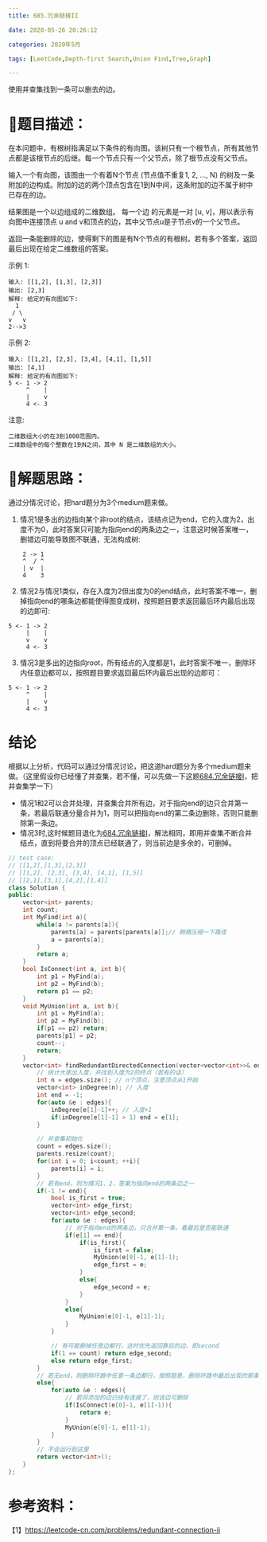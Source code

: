 ```yaml
---
title: 685.冗余链接II

date: 2020-05-26 20:26:12

categories: 2020年5月

tags: [LeetCode,Depth-first Search,Union Find,Tree,Graph]

---
```


使用并查集找到一条可以删去的边。

<!-- more -->

# 📖题目描述：

在本问题中，有根树指满足以下条件的有向图。该树只有一个根节点，所有其他节点都是该根节点的后继。每一个节点只有一个父节点，除了根节点没有父节点。

输入一个有向图，该图由一个有着N个节点 (节点值不重复1, 2, ..., N) 的树及一条附加的边构成。附加的边的两个顶点包含在1到N中间，这条附加的边不属于树中已存在的边。

结果图是一个以边组成的二维数组。 每一个边 的元素是一对 [u, v]，用以表示有向图中连接顶点 u and v和顶点的边，其中父节点u是子节点v的一个父节点。

返回一条能删除的边，使得剩下的图是有N个节点的有根树。若有多个答案，返回最后出现在给定二维数组的答案。

示例 1:
    
    输入: [[1,2], [1,3], [2,3]]
    输出: [2,3]
    解释: 给定的有向图如下:
      1
     / \
    v   v
    2-->3
示例 2:
    
    输入: [[1,2], [2,3], [3,4], [4,1], [1,5]]
    输出: [4,1]
    解释: 给定的有向图如下:
    5 <- 1 -> 2
         ^    |
         |    v
         4 <- 3
注意:
    
    二维数组大小的在3到1000范围内。
    二维数组中的每个整数在1到N之间，其中 N 是二维数组的大小。


# 📖解题思路：
通过分情况讨论，把hard题分为3个medium题来做。
1. 情况1是多出的边指向某个非root的结点，该结点记为end，它的入度为2，出度不为0，此时答案只可能为指向end的两条边之一，注意这时候答案唯一，删错边可能导致图不联通，无法构成树:
```
    2 -> 1
    ^  / ^
    | v  |
    4    3
```
2. 情况2与情况1类似，存在入度为2但出度为0的end结点，此时答案不唯一，删掉指向end的哪条边都能使得图变成树，按照题目要求返回最后环内最后出现的边即可:
```
5 <- 1 -> 2
     |    |
     v    v
     4 <- 3
```
3. 情况3是多出的边指向root，所有结点的入度都是1，此时答案不唯一，删除环内任意边都可以，按照题目要求返回最后环内最后出现的边即可：
```
5 <- 1 -> 2
     ^    |
     |    v
     4 <- 3
```

# 结论
根据以上分析，代码可以通过分情况讨论，把这道hard题分为多个medium题来做。（这里假设你已经懂了并查集，若不懂，可以先做一下这题[684.冗余链接I](https://leetcode-cn.com/problems/redundant-connection/)，把并查集学一下）
- 情况1和2可以合并处理，并查集合并所有边，对于指向end的边只合并第一条，若最后联通分量合并为1，则可以把指向end的第二条边删除，否则只能删除第一条边。
- 情况3时,这时候题目退化为[684.冗余链接I](https://leetcode-cn.com/problems/redundant-connection/)，解法相同，即用并查集不断合并结点，直到将要合并的顶点已经联通了，则当前边是多余的，可删掉。


```cpp
// test case:
// [[1,2],[1,3],[2,3]]
// [[1,2], [2,3], [3,4], [4,1], [1,5]]
// [[2,1],[3,1],[4,2],[1,4]]
class Solution {
public:
    vector<int> parents;
    int count;
    int MyFind(int a){
        while(a != parents[a]){
            parents[a] = parents[parents[a]];// 稍微压缩一下路径
            a = parents[a];
        }
        return a;
    }
    bool IsConnect(int a, int b){
        int p1 = MyFind(a);
        int p2 = MyFind(b);
        return p1 == p2;
    }
    void MyUnion(int a, int b){
        int p1 = MyFind(a);
        int p2 = MyFind(b);
        if(p1 == p2) return;
        parents[p1] = p2;
        count--;
        return;
    }
    vector<int> findRedundantDirectedConnection(vector<vector<int>>& edges) {
        // 统计大家出入度，并找到入度为2的终点（若有的话）
        int n = edges.size(); // n个顶点，注意顶点从1开始
        vector<int> inDegree(n); // 入度
        int end = -1;
        for(auto &e : edges){
            inDegree[e[1]-1]++; // 入度+1
            if(inDegree[e[1]-1] > 1) end = e[1];
        }

        // 并查集初始化
        count = edges.size();
        parents.resize(count);
        for(int i = 0; i<count; ++i){
            parents[i] = i;
        }
        // 若有end，则为情况1、2，答案为指向end的两条边之一
        if(-1 != end){
            bool is_first = true;
            vector<int> edge_first;
            vector<int> edge_second;
            for(auto &e : edges){
                // 对于指向end的两条边，只合并第一条，看最后是否能联通
                if(e[1] == end){
                    if(is_first){
                        is_first = false;
                        MyUnion(e[0]-1, e[1]-1);
                        edge_first = e;
                    }
                    else{
                        edge_second = e;
                    }
                }
                else{
                    MyUnion(e[0]-1, e[1]-1);
                }
            }

            // 有可能删掉任意边都行，这时优先返回靠后的边，即second
            if(1 == count) return edge_second;
            else return edge_first;
        }
        // 若无end，则删除环路中任意一条边都行，按照题意，删除环路中最后出现的那条边
        else{
            for(auto &e : edges){
                // 若将添加的边已经有连接了，则该边可删除
                if(IsConnect(e[0]-1, e[1]-1)){
                    return e;
                }
                MyUnion(e[0]-1, e[1]-1);
            }
        }
        // 不会运行到这里
        return vector<int>();
    }
};
```

# 参考资料：
【1】https://leetcode-cn.com/problems/redundant-connection-ii
